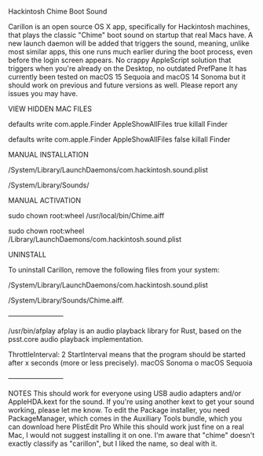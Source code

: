 Hackintosh Chime Boot Sound

Carillon is an open source OS X app, specifically for Hackintosh machines, that plays the classic "Chime" boot sound on startup that real Macs have.
A new launch daemon will be added that triggers the sound, meaning, unlike most similar apps, this one runs much earlier during the boot process, even before the login screen appears. No crappy AppleScript solution that triggers when you're already on the Desktop, no outdated PrefPane
It has currently been tested on macOS 15 Sequoia and macOS 14 Sonoma but it should work on previous and future versions as well. Please report any issues you may have.

VIEW HIDDEN MAC FILES

defaults write com.apple.Finder AppleShowAllFiles true
killall Finder

defaults write com.apple.Finder AppleShowAllFiles false
killall Finder


MANUAL INSTALLATION

/System/Library/LaunchDaemons/com.hackintosh.sound.plist

/System/Library/Sounds/


MANUAL ACTIVATION

sudo chown root:wheel /usr/local/bin/Chime.aiff

sudo chown root:wheel /Library/LaunchDaemons/com.hackintosh.sound.plist


UNINSTALL

To uninstall Carillon, remove the following files from your system:

/System/Library/LaunchDaemons/com.hackintosh.sound.plist

/System/Library/Sounds/Chime.aiff.

————————

/usr/bin/afplay
afplay is an audio playback library for Rust, based on the psst.core audio playback implementation.

ThrottleInterval: 2
StartInterval means that the program should be started after x seconds (more or less precisely). macOS Sonoma o macOS Sequoia

————————


NOTES
This should work for everyone using USB audio adapters and/or AppleHDA.kext for the sound. If you're using another kext to get your sound working, please let me know.
To edit the Package installer, you need PackageManager, which comes in the Auxiliary Tools bundle, which you can download here PlistEdit Pro
While this should work just fine on a real Mac, I would not suggest installing it on one.
I'm aware that "chime" doesn't exactly classify as "carillon", but I liked the name, so deal with it. 

